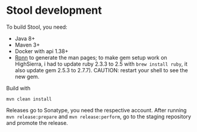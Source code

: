 # Stool development

To build Stool, you need:
* Java 8+
* Maven 3+
* Docker with api 1.38+
* [Ronn](https://github.com/rtomayko/ronn) to generate the man pages; to make gem setup work on HighSierra, i had to 
  update ruby 2.3.3 to 2.5 with `brew install ruby`, it also update gem 2.5.3 to 2.7.7). CAUTION: restart your shell
  to see the new gem.

Build with

    mvn clean install
    
    
Releases go to Sonatype, you need the respective account. After running `mvn release:prepare` and `mvn release:perform`, go to
the staging repository and promote the release.
